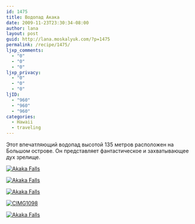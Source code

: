 ```yaml
---
id: 1475
title: Водопад Акака
date: 2009-11-23T23:30:34-08:00
author: lana
layout: post
guid: http://lana.moskalyuk.com/?p=1475
permalink: /recipe/1475/
ljxp_comments:
  - "0"
  - "0"
  - "0"
ljxp_privacy:
  - "0"
  - "0"
  - "0"
ljID:
  - "960"
  - "960"
  - "960"
categories:
  - Hawaii
  - traveling
---
```

Этот впечатляющий водопад высотой 135 метров расположен на Большом острове. Он представляет фантастическое и захватывающее дух зрелище.

<a class="flickr-image alignnone" title="Akaka Falls" href="http://www.flickr.com/photos/67405678@N00/4119224356/" target="_blank"><img src="http://farm3.static.flickr.com/2614/4119224356_4236d4b2e8.jpg" alt="Akaka Falls" /></a>

<a class="flickr-image alignnone" title="Akaka Falls" href="http://www.flickr.com/photos/67405678@N00/4118459409/" target="_blank"><img src="http://farm3.static.flickr.com/2492/4118459409_008a4ba679.jpg" alt="Akaka Falls" /></a>

<a class="flickr-image alignnone" title="Akaka Falls" href="http://www.flickr.com/photos/67405678@N00/4119233260/" target="_blank"><img src="http://farm3.static.flickr.com/2747/4119233260_0b29365191.jpg" alt="Akaka Falls" /></a>

<a class="flickr-image alignnone" title="CIMG1098" href="http://www.flickr.com/photos/67405678@N00/4119233908/" target="_blank"><img src="http://farm3.static.flickr.com/2503/4119233908_4eaa4f042a.jpg" alt="CIMG1098" /></a>

<a class="flickr-image alignnone" title="Akaka Falls" href="http://www.flickr.com/photos/67405678@N00/4118464799/" target="_blank"><img src="http://farm3.static.flickr.com/2516/4118464799_e870c8fa19.jpg" alt="Akaka Falls" /></a>
